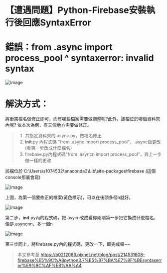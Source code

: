 【遭遇問題】Python-Firebase安裝執行後回應SyntaxError
====

錯誤：from .async import process_pool ^ syntaxerror: invalid syntax 
==

![image](https://user-images.githubusercontent.com/46515944/176098422-263613ae-e0eb-4b24-8955-75f6972f2b47.png)

解決方式：
==
將衝突檔名做修正即可，而有哪些檔案需要做調整呢?此外，該檔位於哪個資料夾內呢?
依本次為例，有三個地方需要做修正。

> 1. 其指定資料夾的 async.py，做檔名修正
> 2.  __init__.py 內程式碼 "from .async import process_pool"，.async做更改(看第一步改成什麼檔名)
> 3. firebase.py內程式碼"from .asyncn import process_pool"，與上一步做一樣的更改

該檔位於 C:\Users\s1074532\anaconda3\Lib\site-packages\firebase  (這個console那裏會寫)

![image](https://user-images.githubusercontent.com/46515944/176098627-2c295edf-5012-4873-8b4a-42264ea91875.png)

上圖，為第一個要修正的檔案(黃色標示)，可以在後頭多個n就好。

![image](https://user-images.githubusercontent.com/46515944/176098659-bdff062a-1124-4ccb-ac9c-cb271d131d8e.png)

第二步，__init__.py內的程式碼，把.asycn改成看你剛剛第一步把它換成什麼檔名，像是.asyncnn，多一個n

![image](https://user-images.githubusercontent.com/46515944/176098676-7d563ce3-0479-4b54-b8f0-1bdb6fff4699.png)

第三步同上，將firebase.py內的程式碼，更改一下，即完成囉~~


>本文參考至  <https://b0212066.pixnet.net/blog/post/214531608-firebase%E5%9C%A8python3.7%E5%87%BA%E7%8F%BEsyntaxerror%E9%8C%AF%E8%AA%A4>
